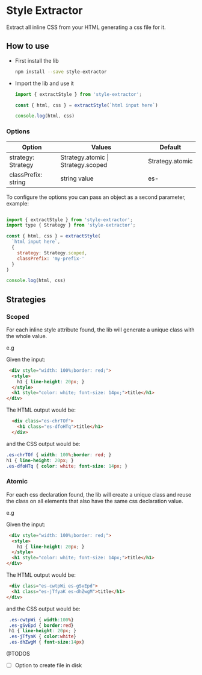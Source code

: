 # Style Extractor

Extract all inline CSS from your HTML generating a css file for it.

## How to use

- First install the lib

  ```bash
  npm install --save style-extractor
  ```

- Import the lib and use it

  ```js
  import { extractStyle } from 'style-extractor';

  const { html, css } = extractStyle(`html input here`)
  
  console.log(html, css)
  ```

### Options

| Option | Values  | Default |
|---|---|---|
| strategy: Strategy  |  Strategy.atomic \| Strategy.scoped | Strategy.atomic |
| classPrefix: string  |  string value | es-  |

To configure the options you can pass an object as a second parameter, example:

```js

import { extractStyle } from 'style-extractor';
import type { Strategy } from 'style-extractor';

const { html, css } = extractStyle(
  `html input here`,
  { 
    strategy: Strategy.scoped, 
    classPrefix: 'my-prefix-' 
  }
)

console.log(html, css)
```

## Strategies

### Scoped
  For each inline style attribute found, the lib will generate a unique class with the whole value.
  
  e.g

  Given the input:

  ```html
   <div style="width: 100%;border: red;">
    <style>
      h1 { line-height: 20px; }
    </style>
    <h1 style="color: white; font-size: 14px;">title</h1>  
  </div>
  ```

  The HTML output would be:

  ```html
    <div class="es-chrTOf">
      <h1 class="es-dfoHTq">title</h1>  
    </div>
  ```

  and the CSS output would be:

  ```css
  .es-chrTOf { width: 100%;border: red; }
  h1 { line-height: 20px; }
  .es-dfoHTq { color: white; font-size: 14px; }
  ```

### Atomic
  For each css declaration found, the lib will create a unique class and reuse the class on all elements that also have the same css declaration value.


  e.g

  Given the input:

  ```html
   <div style="width: 100%;border: red;">
    <style>
      h1 { line-height: 20px; }
    </style>
    <h1 style="color: white; font-size: 14px;">title</h1>  
  </div>
  ```

  The HTML output would be:

  ```html
   <div class="es-cwtpWi es-gSvEpd">
    <h1 class="es-jTfyaK es-dhZwgM">title</h1>  
  </div>
  ```

  and the CSS output would be:

  ```css
   .es-cwtpWi { width:100%}
   .es-gSvEpd { border:red}
   h1 { line-height: 20px; }
   .es-jTfyaK { color:white}
   .es-dhZwgM { font-size:14px}
  ```


@TODOS
- [ ] Option to create file in disk